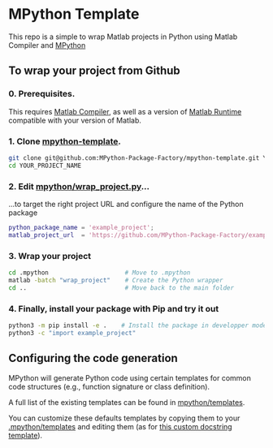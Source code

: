 # MPython Template
This repo is a simple to wrap Matlab projects in Python using Matlab Compiler and [MPython](https://github.com/MPython-Package-Factory/mpython)

## To wrap your project from Github 
### 0. Prerequisites.

This requires [Matlab Compiler](https://uk.mathworks.com/products/compiler.html?requestedDomain=), as well as a version of [Matlab Runtime](https://uk.mathworks.com/products/compiler/matlab-runtime.html) compatible with your version of Matlab. 


### 1. Clone [mpython-template](https://github.com/MPython-Package-Factory/mpython-template).
```bash
git clone git@github.com:MPython-Package-Factory/mpython-template.git YOUR_PROJECT_NAME
cd YOUR_PROJECT_NAME
```
  
### 2. Edit [mpython/wrap_project.py](https://github.com/MPython-Package-Factory/mpython-template/blob/main/.mpython/wrap_project.m#L5)... 
...to target the right project URL and configure the name of the Python package
```matlab
python_package_name = 'example_project'; 
matlab_project_url  = 'https://github.com/MPython-Package-Factory/example-project-matlab.git'; 
```

### 3. Wrap your project
```bash
cd .mpython                     # Move to .mpython
matlab -batch "wrap_project"    # Create the Python wrapper
cd ..                           # Move back to the main folder
```

### 4. Finally, install your package with Pip and try it out
```bash
python3 -m pip install -e .    # Install the package in developper mode
python3 -c "import example_project"
```

## Configuring the code generation 

MPython will generate Python code using certain templates for common code structures (e.g., function signature or class definition).

A full list of the existing templates can be found in [mpython/templates](https://github.com/MPython-Package-Factory/mpython/tree/main/templates). 

You can customize these defaults templates by copying them to your [.mpython/templates](https://github.com/MPython-Package-Factory/mpython-template/blob/main/.mpython/templates) and editing them (as for [this custom docstring template](https://github.com/MPython-Package-Factory/mpython-template/blob/main/.mpython/templates/docstring)).  
